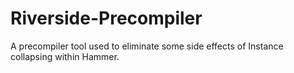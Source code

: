 # Riverside-Precompiler
A precompiler tool used to eliminate some side effects of Instance collapsing within Hammer.

